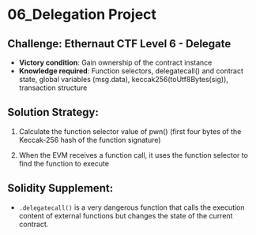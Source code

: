 # 06_Delegation Project

## Challenge: Ethernaut CTF Level 6 - Delegate

- **Victory condition**: Gain ownership of the contract instance
- **Knowledge required**: Function selectors, delegatecall() and contract state, global variables (msg.data), keccak256(toUtf8Bytes(sig)), transaction structure

## Solution Strategy:

1. Calculate the function selector value of pwn() (first four bytes of the Keccak-256 hash of the function signature)

2. When the EVM receives a function call, it uses the function selector to find the function to execute

## Solidity Supplement:

- `.delegatecall()` is a very dangerous function that calls the execution content of external functions but changes the state of the current contract.
